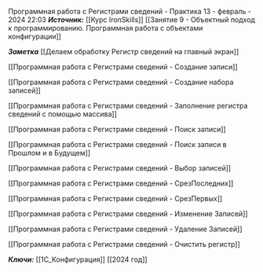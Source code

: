 
Программная работа с Регистрами сведений - Практика
 13 - февраль - 2024  22:03 
***Источник:***  [[Курс IronSkills]] [[Занятие 9 - Объектный подход к программированию. Программная работа с объектами конфигурации]]

***Заметка*** 
[[Делаем обработку Регистр сведений на главный экран]]

[[Программная работа с Регистрами сведений - Создание записи]]

[[Программная работа с Регистрами сведений - Создание набора записей]]

[[Программная работа с Регистрами сведений - Заполнение регистра сведений с помощью массива]]

[[Программная работа с Регистрами сведений - Поиск записи]]

[[Программная работа с Регистрами сведений - Поиск записи в Прошлом и в Будущем]]

[[Программная работа с Регистрами сведений - Выбор записей]]

[[Программная работа с Регистрами сведений - СрезПоследних]]

[[Программная работа с Регистрами сведений - СрезПервых]]

[[Программная работа с Регистрами сведений - Изменение Записей]]

[[Программная работа с Регистрами сведений - Удаление Записей]]

[[Программная работа с Регистрами сведений - Очистить регистр]]


***Ключи:*** [[1С_Конфигурация]] [[2024 год]]  